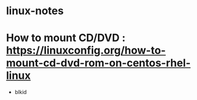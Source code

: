 # linux-notes
# How to mount CD/DVD : https://linuxconfig.org/how-to-mount-cd-dvd-rom-on-centos-rhel-linux
  - blkid
